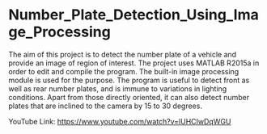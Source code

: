 # Number_Plate_Detection_Using_Image_Processing
The aim of this project is to detect the number plate of a vehicle and provide an image of region of interest. The project uses MATLAB R2015a in order to edit and compile the program. The built-in image processing module is used for the purpose.  The program is useful to detect front as well as rear number plates, and is immune to variations in lighting conditions. Apart from those directly oriented, it can also detect number plates that are inclined to the camera by 15 to 30 degrees.

YouTube Link: https://www.youtube.com/watch?v=lUHCIwDqWGU
